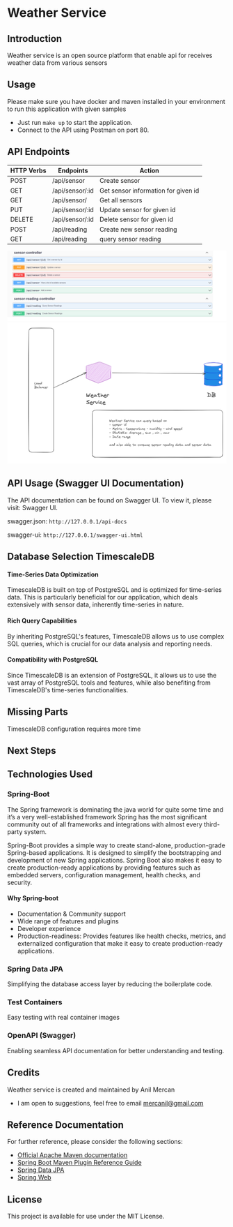 # Weather Service

## Introduction

Weather service is an open source platform that enable api for receives weather data from various sensors

## Usage

Please make sure you have docker and maven installed in your environment to run this application with given samples

* Just run `make up` to start the application.
* Connect to the API using Postman on port 80.

## API Endpoints

| HTTP Verbs | Endpoints       | Action                              |
|------------|-----------------|-------------------------------------|
| POST       | /api/sensor     | Create sensor                       |
| GET        | /api/sensor/:id | Get sensor information for given id |
| GET        | /api/sensor/    | Get all sensors                     |
| PUT        | /api/sensor/:id | Update sensor for given id          |
| DELETE     | /api/sensor/:id | Delete sensor for given id          |
| POST       | /api/reading    | Create new sensor reading           |
| GET        | /api/reading    | query sensor reading                |

![Alt text](./docs/swagger-weather-service.png "API definition screenshot")
![Alt text](./docs/weather-service-sd.png "system design screenshot")


## API Usage (Swagger UI Documentation)
The API documentation can be found on Swagger UI. To view it, please visit: Swagger UI.

swagger.json: `http://127.0.0.1/api-docs`

swagger-ui: `http://127.0.0.1/swagger-ui.html`

## Database Selection TimescaleDB

#### Time-Series Data Optimization

TimescaleDB is built on top of PostgreSQL and is optimized for time-series data. This is particularly beneficial for our
application, which deals extensively with sensor data, inherently time-series in nature.

#### Rich Query Capabilities

By inheriting PostgreSQL's features, TimescaleDB allows us to use complex SQL queries, which is crucial for our data
analysis and reporting needs.

#### Compatibility with PostgreSQL

Since TimescaleDB is an extension of PostgreSQL, it allows us to use the vast array of PostgreSQL tools and features,
while also benefiting from TimescaleDB's time-series functionalities.

## Missing Parts

TimescaleDB configuration requires more time

## Next Steps

## Technologies Used

### Spring-Boot
The Spring framework is dominating the java world for quite some time and it’s a very well-established framework Spring has the most significant community out of all frameworks and integrations with almost every third-party system.

Spring-Boot provides a simple way to create stand-alone, production-grade Spring-based applications. It is designed to simplify the bootstrapping and development of new Spring applications. Spring Boot also makes it easy to create production-ready applications by providing features such as embedded servers, configuration management, health checks, and security.

#### Why Spring-boot
* Documentation & Community support
* Wide range of features and plugins
* Developer experience
* Production-readiness: Provides features like health checks, metrics, and externalized configuration that make it easy to create production-ready applications.

### Spring Data JPA
Simplifying the database access layer by reducing the boilerplate code.


### Test Containers

Easy testing with real container images

### OpenAPI (Swagger)
Enabling seamless API documentation for better understanding and testing.


## Credits

Weather service is created and maintained by Anil Mercan

* I am open to suggestions, feel free to email mercanil@gmail.com

## Reference Documentation

For further reference, please consider the following sections:

* [Official Apache Maven documentation](https://maven.apache.org/guides/index.html)
* [Spring Boot Maven Plugin Reference Guide](https://docs.spring.io/spring-boot/docs/3.1.4/maven-plugin/reference/html/)
* [Spring Data JPA](https://docs.spring.io/spring-boot/docs/3.1.4/reference/htmlsingle/index.html#data.sql.jpa-and-spring-data)
* [Spring Web](https://docs.spring.io/spring-boot/docs/3.1.4/reference/htmlsingle/index.html#web)

## License
This project is available for use under the MIT License.
